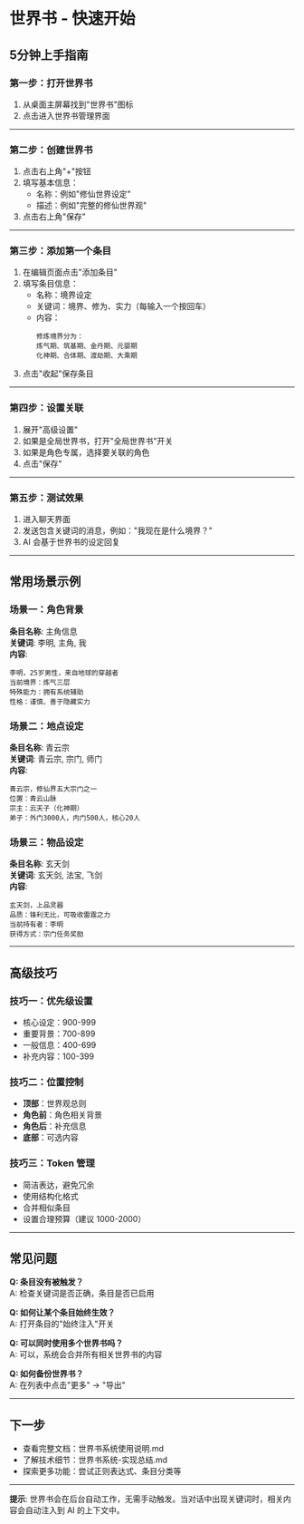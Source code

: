 # 世界书 - 快速开始

## 5分钟上手指南

### 第一步：打开世界书

1. 从桌面主屏幕找到"世界书"图标
2. 点击进入世界书管理界面

---

### 第二步：创建世界书

1. 点击右上角"+"按钮
2. 填写基本信息：
   - 名称：例如"修仙世界设定"
   - 描述：例如"完整的修仙世界观"
3. 点击右上角"保存"

---

### 第三步：添加第一个条目

1. 在编辑页面点击"添加条目"
2. 填写条目信息：
   - 名称：境界设定
   - 关键词：境界、修为、实力（每输入一个按回车）
   - 内容：
     ```
     修炼境界分为：
     炼气期、筑基期、金丹期、元婴期
     化神期、合体期、渡劫期、大乘期
     ```
3. 点击"收起"保存条目

---

### 第四步：设置关联

1. 展开"高级设置"
2. 如果是全局世界书，打开"全局世界书"开关
3. 如果是角色专属，选择要关联的角色
4. 点击"保存"

---

### 第五步：测试效果

1. 进入聊天界面
2. 发送包含关键词的消息，例如："我现在是什么境界？"
3. AI 会基于世界书的设定回复

---

## 常用场景示例

### 场景一：角色背景

**条目名称**: 主角信息  
**关键词**: 李明, 主角, 我  
**内容**:
```
李明，25岁男性，来自地球的穿越者
当前境界：炼气三层
特殊能力：拥有系统辅助
性格：谨慎、善于隐藏实力
```

### 场景二：地点设定

**条目名称**: 青云宗  
**关键词**: 青云宗, 宗门, 师门  
**内容**:
```
青云宗，修仙界五大宗门之一
位置：青云山脉
宗主：云天子（化神期）
弟子：外门3000人，内门500人，核心20人
```

### 场景三：物品设定

**条目名称**: 玄天剑  
**关键词**: 玄天剑, 法宝, 飞剑  
**内容**:
```
玄天剑，上品灵器
品质：锋利无比，可吸收雷霆之力
当前持有者：李明
获得方式：宗门任务奖励
```

---

## 高级技巧

### 技巧一：优先级设置

- 核心设定：900-999
- 重要背景：700-899
- 一般信息：400-699
- 补充内容：100-399

### 技巧二：位置控制

- **顶部**：世界观总则
- **角色前**：角色相关背景
- **角色后**：补充信息
- **底部**：可选内容

### 技巧三：Token 管理

- 简洁表达，避免冗余
- 使用结构化格式
- 合并相似条目
- 设置合理预算（建议 1000-2000）

---

## 常见问题

**Q: 条目没有被触发？**  
A: 检查关键词是否正确，条目是否已启用

**Q: 如何让某个条目始终生效？**  
A: 打开条目的"始终注入"开关

**Q: 可以同时使用多个世界书吗？**  
A: 可以，系统会合并所有相关世界书的内容

**Q: 如何备份世界书？**  
A: 在列表中点击"更多" → "导出"

---

## 下一步

- 查看完整文档：世界书系统使用说明.md
- 了解技术细节：世界书系统-实现总结.md
- 探索更多功能：尝试正则表达式、条目分类等

---

**提示**: 世界书会在后台自动工作，无需手动触发。当对话中出现关键词时，相关内容会自动注入到 AI 的上下文中。
